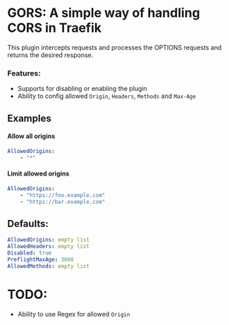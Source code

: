 # GORS: A simple way of handling CORS in Traefik

This plugin intercepts requests and processes the OPTIONS requests and returns the desired response.

### Features:

- Supports for disabling or enabling the plugin 
- Ability to config allowed `Origin`, `Headers`, `Methods` and `Max-Age`  


## Examples

#### Allow all origins 

```yaml
AllowedOrigins:
    - "*"
```

#### Limit allowed origins

```yaml
AllowedOrigins:
    - "https://foo.example.com"
    - "https://bar.example.com"
```


## Defaults:

```yaml
AllowedOrigins: empty list 
AllowedHeaders: empty list
Disabled: true
PreflightMaxAge: 3600
AllowedMethods: empty list
```

# TODO:

-  Ability to use Regex for allowed `Origin`




